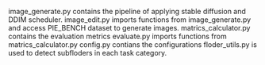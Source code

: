 image_generate.py contains the pipeline of applying stable diffusion and DDIM scheduler.
image_edit.py imports functions from image_generate.py and access PIE_BENCH dataset to generate images.
matrics_calculator.py contains the evaluation metrics
evaluate.py imports functions from matrics_calculator.py
config.py contians the configurations
floder_utils.py is used to detect subfloders in each task category.
